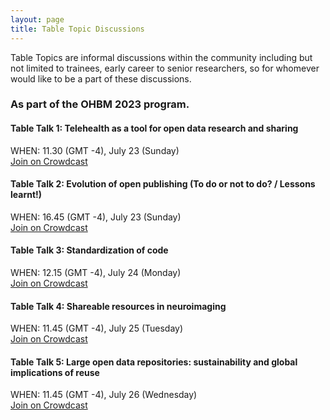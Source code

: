 ```yaml
---
layout: page
title: Table Topic Discussions
---
```


Table Topics are informal discussions within the community including but not limited to trainees, early career to senior researchers, so for whomever would like to be a part of these discussions.

### As part of the OHBM 2023 program.

#### Table Talk 1: Telehealth as a tool for open data research and sharing 
WHEN: 11.30 (GMT -4), July 23 (Sunday)  <br>
[Join on Crowdcast](https://www.crowdcast.io/e/osr-table-telehealth)

#### Table Talk 2: Evolution of open publishing (To do or not to do? / Lessons learnt!)
WHEN: 16.45 (GMT -4), July 23 (Sunday)  <br>
[Join on Crowdcast](https://www.crowdcast.io/e/osr-table-evolution-of)

#### Table Talk 3: Standardization of code
WHEN: 12.15 (GMT -4), July 24 (Monday)  <br>
[Join on Crowdcast](https://www.crowdcast.io/e/osr-table-standardization)

#### Table Talk 4: Shareable resources in neuroimaging
WHEN: 11.45 (GMT -4), July 25 (Tuesday)  <br>
[Join on Crowdcast](https://www.crowdcast.io/e/osr-table-data-governance)

#### Table Talk 5: Large open data repositories: sustainability and global implications of reuse
WHEN: 11.45 (GMT -4), July 26 (Wednesday) <br>
[Join on Crowdcast](https://www.crowdcast.io/e/osr-table-data-reuse)
